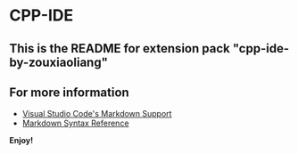 # CPP-IDE

## This is the README for extension pack "cpp-ide-by-zouxiaoliang"


## For more information

* [Visual Studio Code's Markdown Support](http://code.visualstudio.com/docs/languages/markdown)
* [Markdown Syntax Reference](https://help.github.com/articles/markdown-basics/)

**Enjoy!**
